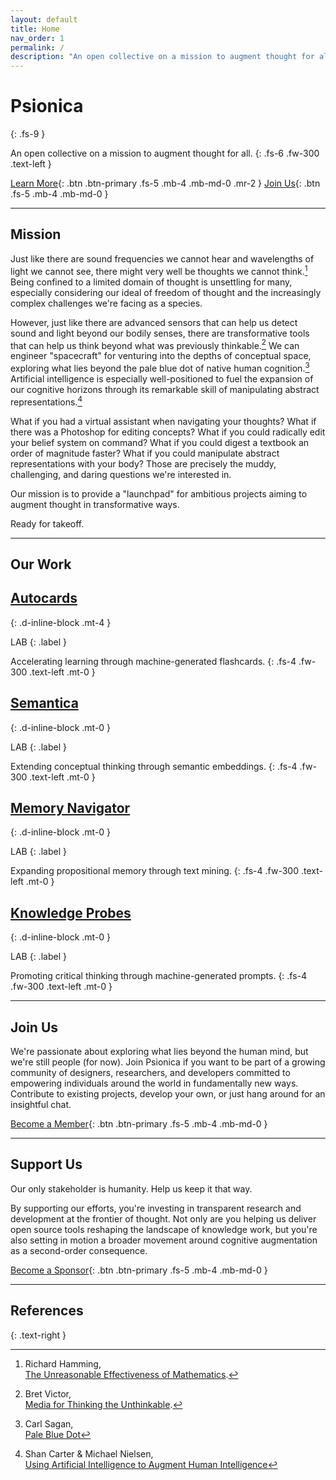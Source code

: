 ```yaml
---
layout: default
title: Home
nav_order: 1
permalink: /
description: "An open collective on a mission to augment thought for all."
---
```


# Psionica
{: .fs-9 }

An open collective on a mission to augment thought for all.
{: .fs-6 .fw-300 .text-left }

[Learn More](./#mission){: .btn .btn-primary .fs-5 .mb-4 .mb-md-0 .mr-2 } [Join Us](./#join-us){: .btn .fs-5 .mb-4 .mb-md-0 }

---

## Mission

Just like there are sound frequencies we cannot hear and wavelengths of light we cannot see, there might very well be thoughts we cannot think.[^1] Being confined to a limited domain of thought is unsettling for many, especially considering our ideal of freedom of thought and the increasingly complex challenges we're facing as a species.

However, just like there are advanced sensors that can help us detect sound and light beyond our bodily senses, there are transformative tools that can help us think beyond what was previously thinkable.[^2] We can engineer "spacecraft" for venturing into the depths of conceptual space, exploring what lies beyond the pale blue dot of native human cognition.[^3] Artificial intelligence is especially well-positioned to fuel the expansion of our cognitive horizons through its remarkable skill of manipulating abstract representations.[^5]

What if you had a virtual assistant when navigating your thoughts? What if there was a Photoshop for editing concepts? What if you could radically edit your belief system on command? What if you could digest a textbook an order of magnitude faster? What if you could manipulate abstract representations with your body? Those are precisely the muddy, challenging, and daring questions we're interested in.

Our mission is to provide a "launchpad" for ambitious projects aiming to augment thought in transformative ways.

Ready for takeoff.

---

## Our Work

## [Autocards](/docs/lab/autocards)
{: .d-inline-block .mt-4 }

LAB
{: .label }

Accelerating learning through machine-generated flashcards.
{: .fs-4 .fw-300 .text-left .mt-0 }

## [Semantica](/docs/lab/semantica)
{: .d-inline-block .mt-0 }

LAB
{: .label }

Extending conceptual thinking through semantic embeddings.
{: .fs-4 .fw-300 .text-left .mt-0 }

## [Memory Navigator](/docs/lab/memnav)
{: .d-inline-block .mt-0 }

LAB
{: .label }

Expanding propositional memory through text mining.
{: .fs-4 .fw-300 .text-left .mt-0 }

## [Knowledge Probes](/docs/lab/k-probes)
{: .d-inline-block .mt-0 }

LAB
{: .label }

Promoting critical thinking through machine-generated prompts.
{: .fs-4 .fw-300 .text-left .mt-0 }

---

## Join Us

We're passionate about exploring what lies beyond the human mind, but we're still people (for now). Join Psionica if you want to be part of a growing community of designers, researchers, and developers committed to empowering individuals around the world in fundamentally new ways. Contribute to existing projects, develop your own, or just hang around for an insightful chat.

[Become a Member](https://discord.gg/NXYZUbhMNf){: .btn .btn-primary .fs-5 .mb-4 .mb-md-0 }

---

## Support Us

Our only stakeholder is humanity. Help us keep it that way.

By supporting our efforts, you're investing in transparent research and development at the frontier of thought. Not only are you helping us deliver open source tools reshaping the landscape of knowledge work, but you're also setting in motion a broader movement around cognitive augmentation as a second-order consequence. 

[Become a Sponsor](https://opencollective.com/psionica){: .btn .btn-primary .fs-5 .mb-4 .mb-md-0 }

---

## References

{: .text-right }
[^1]: Richard Hamming,<br/>[The Unreasonable Effectiveness of Mathematics](https://www.dartmouth.edu/~matc/MathDrama/reading/Hamming.html).
[^2]: Bret Victor,<br/>[Media for Thinking the Unthinkable](http://worrydream.com/MediaForThinkingTheUnthinkable/).
[^3]: Carl Sagan,<br/>[Pale Blue Dot](https://www.youtube.com/watch?v=GO5FwsblpT8)
[^4]: Andy Matuschak & Michael Nielsen,<br/>[How can we develop transformative tools for thought?](https://numinous.productions/ttft/#why-not-more-work)
[^5]: Shan Carter & Michael Nielsen,<br/>[Using Artificial Intelligence to Augment Human Intelligence](https://distill.pub/2017/aia/)
[^6]: Joseph Voros,<br/>[The Futures Cone](https://thevoroscope.com/2017/02/24/the-futures-cone-use-and-history/)
